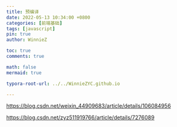 ```yaml
---
title: 预编译
date: 2022-05-13 10:34:00 +0800
categories: [前端基础]
tags: [javascript]
pin: true
author: WinnieZ

toc: true
comments: true

math: false
mermaid: true

typora-root-url: ../../WinnieZYC.github.io

---
```


https://blog.csdn.net/weixin_44909683/article/details/106084956

https://blog.csdn.net/zyz511919766/article/details/7276089
